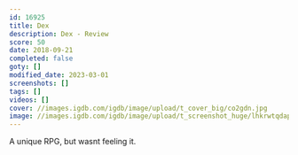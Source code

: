 ```yaml
---
id: 16925
title: Dex
description: Dex - Review
score: 50
date: 2018-09-21
completed: false
goty: []
modified_date: 2023-03-01
screenshots: []
tags: []
videos: []
cover: //images.igdb.com/igdb/image/upload/t_cover_big/co2gdn.jpg
image: //images.igdb.com/igdb/image/upload/t_screenshot_huge/lhkrwtqdap44pdlregee.jpg
---
```

A unique RPG, but wasnt feeling it.